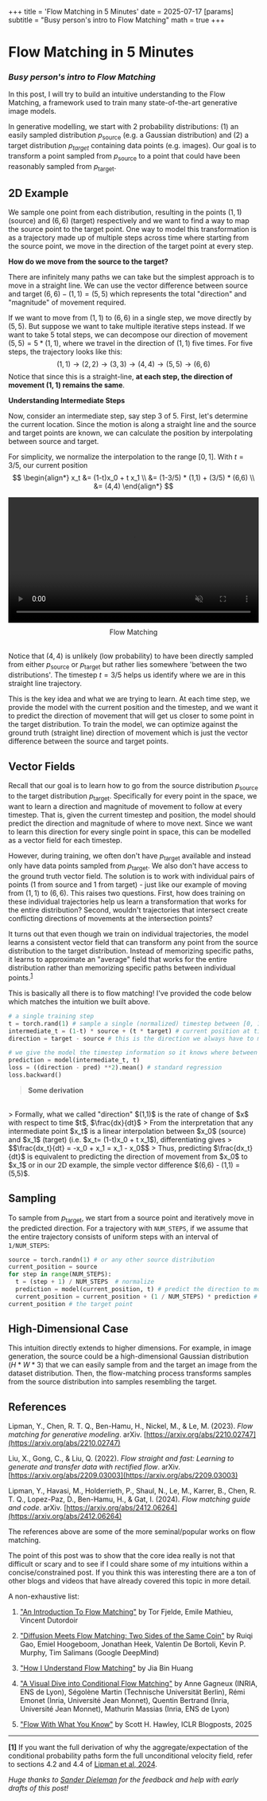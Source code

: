 +++
title = 'Flow Matching in 5 Minutes'
date = 2025-07-17
[params]
subtitle = "Busy person's intro to Flow Matching"
math = true
+++
# Flow Matching in 5 Minutes
###  *Busy person's intro to Flow Matching*

In this post, I will try to build an intuitive understanding to the Flow Matching, a framework used to train many state-of-the-art generative image models. 

In generative modelling, we start with 2 probability distributions: (1) an easily sampled distribution $p_{\text{source}}$ (e.g. a Gaussian distribution) and (2) a target distribution $p_{target}$ containing data points (e.g. images). Our goal is to transform a point sampled from $p_{\text{source}}$ to a point that could have been reasonably sampled from $p_\text{target}$. 


## 2D Example
We sample one point from each distribution, resulting in the points $(1, 1)$ (source) and $(6, 6)$ (target) respectively and we want to find a way to map the source point to the target point. One way to model this transformation is as a trajectory made up of multiple steps across time where starting from the source point, we move in the direction of the target point at every step.

**How do we move from the source to the target?**

There are infinitely many paths we can take but the simplest approach is to move in a straight line. We can use the vector difference between source and target $(6,6) - (1,1) = (5,5)$ which represents the total "direction" and "magnitude" of movement required.

If we want to move from $(1,1)$ to $(6,6)$ in a single step, we move directly by $(5,5)$. But suppose we want to take multiple iterative steps instead. If we want to take 5 total steps, we can decompose our direction of movement $(5,5) = 5 * (1,1)$, where we travel in the direction of $(1,1)$ five times. For five steps, the trajectory looks like this:
$$
(1, 1) \rightarrow (2, 2) \rightarrow (3, 3) \rightarrow (4, 4) \rightarrow (5, 5) \rightarrow (6, 6)
$$
Notice that since this is a straight-line, **at each step, the direction of movement $(1,1)$ remains the same**.

**Understanding Intermediate Steps**

Now, consider an intermediate step, say step 3 of 5. First, let's determine the current location. Since the motion is along a straight line and the source and target points are known, we can calculate the position by interpolating between source and target.

For simplicity, we normalize the interpolation to the range $[0, 1]$. With $t=3/5$, our current position 
$$
\begin{align*}
x_t &= (1-t)x_0 + t x_1 \\
&= (1-3/5) * (1,1) + (3/5) * (6,6) \\
&= (4,4)
\end{align*}
$$

<div style="display: flex; justify-content: center; align-items: center;">
  <div style="text-align: center; width: 100%; max-width: 600px;">
    <video style="width: 100%; height: auto; max-width: 100%;" autoplay muted loop>
      <source src="assets/FlowMatching.mp4" type="video/mp4">
      Your browser does not support the video tag.
    </video>
    <div style="margin-top: 10px; font-size: 14px">Flow Matching</div>
  </div>
</div>
<br>

Notice that $(4,4)$ is unlikely (low probability) to have been directly sampled from either $p_{\text{source}}$ or $p_{\text{target}}$ but rather lies somewhere 'between the two distributions'. The timestep $t=3/5$ helps us identify where we are in this straight line trajectory. 

This is the key idea and what we are trying to learn. At each time step, we provide the model with the current position and the timestep, and we want it to predict the direction of movement that will get us closer to some point in the target distribution. To train the model, we can optimize against the ground truth (straight line) direction of movement which is just the vector difference between the source and target points.

## Vector Fields
Recall that our goal is to learn how to go from the source distribution $p_\text{source}$ to the target distribution $p_\text{target}$. Specifically for every point in the space, we want to learn a direction and magnitude of movement to follow at every timestep. That is, given the current timestep and position, the model should predict the direction and magnitude of where to move next. Since we want to learn this direction for every single point in space, this can be modelled as a vector field for each timestep.

However, during training, we often don't have $p_\text{target}$ available and instead only have data points sampled from $p_\text{target}$. We also don't have access to the ground truth vector field. The solution is to work with individual pairs of points (1 from source and 1 from target) - just like our example of moving from $(1,1)$ to $(6,6)$. This raises two questions. First, how does training on these individual trajectories help us learn a transformation that works for the entire distribution? Second, wouldn't trajectories that intersect create conflicting directions of movements at the intersection points?

It turns out that even though we train on individual trajectories, the model learns a consistent vector field that can transform any point from the source distribution to the target distribution. Instead of memorizing specific paths, it learns to approximate an "average" field that works for the entire distribution rather than memorizing specific paths between individual points.<sup>[1](#footnote1)</sup>

This is basically all there is to flow matching! I've provided the code below which matches the intuition we built above.

```python
# a single training step 
t = torch.rand(1) # sample a single (normalized) timestep between [0, 1)
intermediate_t = (1-t) * source + (t * target) # current position at timestep t 
direction = target - source # this is the direction we always have to move 

# we give the model the timestep information so it knows where between source and target we are at 
prediction = model(intermediate_t, t) 
loss = ((direction - pred) **2).mean() # standard regression 
loss.backward() 
```

>**Some derivation**
<br>
> Formally, what we called "direction" $(1,1)$ is the rate of change of $x$ with respect to time $t$, $\frac{dx}{dt}$
> From the interpretation that any intermediate point $x_t$ is a linear interpolation between $x_0$ (source) and $x_1$ (target) (i.e. $x_t= (1-t)x_0 + t x_1$), differentiating gives 
> $$\frac{dx_t}{dt} = -x_0 + x_1 = x_1 - x_0$$
> Thus, predicting $\frac{dx_t}{dt}$ is equivalent to predicting the direction of movement from $x_0$ to $x_1$ or in our 2D example, the simple vector difference $(6,6) - (1,1) = (5,5)$.
   
## Sampling
To sample from $p_{\text{target}}$, we start from a source point and iteratively move in the predicted direction. For a trajectory with `NUM_STEPS`, if we assume that the entire trajectory consists of uniform steps with an interval of `1/NUM_STEPS`:

```python
source = torch.randn(1) # or any other source distribution
current_position = source
for step in range(NUM_STEPS):
  t = (step + 1) / NUM_STEPS  # normalize
  prediction = model(current_position, t) # predict the direction to move
  current_position = current_position + (1 / NUM_STEPS) * prediction # move based on the step size 
current_position # the target point 
```

## High-Dimensional Case
This intuition directly extends to higher dimensions. For example, in image generation, the source could be a high-dimensional Gaussian distribution ($H * W * 3$) that we can easily sample from and the target an image from the dataset distribution. Then, the flow-matching process transforms samples from the source distribution into samples resembling the target.


## References 
Lipman, Y., Chen, R. T. Q., Ben-Hamu, H., Nickel, M., & Le, M. (2023). _Flow matching for generative modeling_. arXiv. [https://arxiv.org/abs/2210.02747](https://arxiv.org/abs/2210.02747)

Liu, X., Gong, C., & Liu, Q. (2022). _Flow straight and fast: Learning to generate and transfer data with rectified flow_. arXiv. [https://arxiv.org/abs/2209.03003](https://arxiv.org/abs/2209.03003)

Lipman, Y., Havasi, M., Holderrieth, P., Shaul, N., Le, M., Karrer, B., Chen, R. T. Q., Lopez-Paz, D., Ben-Hamu, H., & Gat, I. (2024). _Flow matching guide and code_. arXiv. [https://arxiv.org/abs/2412.06264](https://arxiv.org/abs/2412.06264)

The references above are some of the more seminal/popular works on flow matching. 


The point of this post was to show that the core idea really is not that difficult or scary and to see if I could share some of my intuitions within a concise/constrained post. If you think this was interesting there are a ton of other blogs and videos that have already covered this topic in more detail.

A non-exhaustive list:
1. ["An Introduction To Flow Matching"](https://mlg.eng.cam.ac.uk/blog/2024/01/20/flow-matching.html) by Tor Fjelde, Emile Mathieu, Vincent Dutordoir

2. ["Diffusion Meets Flow Matching: Two Sides of the Same Coin"](https://diffusionflow.github.io/) by Ruiqi Gao, Emiel Hoogeboom, Jonathan Heek, Valentin De Bortoli, Kevin P. Murphy, Tim Salimans (Google DeepMind)

3. ["How I Understand Flow Matching"](https://www.youtube.com/watch?v=DDq_pIfHqLs) by Jia Bin Huang

4. ["A Visual Dive into Conditional Flow Matching"](https://dl.heeere.com/conditional-flow-matching/blog/conditional-flow-matching/) by Anne Gagneux (INRIA, ENS de Lyon), Ségolène Martin (Technische Universität Berlin), Rémi Emonet (Inria, Université Jean Monnet), Quentin Bertrand (Inria, Université Jean Monnet), Mathurin Massias (Inria, ENS de Lyon)

5. ["Flow With What You Know"](https://d2jud02ci9yv69.cloudfront.net/2025-04-28-flow-with-what-you-know-38/blog/flow-with-what-you-know/) by Scott H. Hawley, ICLR Blogposts, 2025

---

<a id="footnote1"></a>**[1]** If you want the full derivation of why the aggregate/expectation of the conditional probability paths form the full unconditional velocity field, refer to sections 4.2 and 4.4 of [Lipman et al, 2024](https://arxiv.org/abs/2412.06264).

_Huge thanks to [Sander Dieleman](https://x.com/sedielem) for the feedback and help with early drafts of this post!_